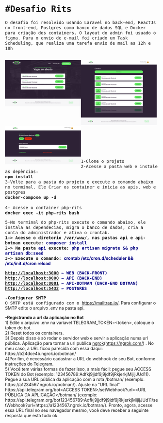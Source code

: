 <h1><samp>#Desafio Rits</samp></h1>

<p><samp>O desafio foi resolvido usando Laravel no back-end,&nbsp;ReactJs no front-end,&nbsp;Postgres como banco de dados SQL e Docker para cria&ccedil;&atilde;o dos containers. O&nbsp;layout do admin foi usuado o figma. Para o envio de e-mail foi criado um&nbsp;Task Scheduling, que realiza uma tarefa envio de mail as 12h e 18h</samp></p>

<p><br />
<samp><img alt="" height="152" src="https://github.com/wilgnerpm/rits-carreiras/blob/master/Imagens%20demo/Home.png?raw=true" style="float:left" width="250" /><img alt="" height="214" src="https://github.com/wilgnerpm/rits-carreiras/blob/master/Imagens%20demo/Admin%20%20-%20Vagas.png?raw=true" width="250" /><img alt="" height="126" src="https://github.com/wilgnerpm/rits-carreiras/blob/master/Imagens%20demo/Admin%20-%20Vaga%20-%20Candidatos.png?raw=true" style="float:left" width="250" /></samp></p>

<p>&nbsp;</p>

<p>&nbsp;</p>

<p>&nbsp;</p>

<p><samp>1-Clone o projeto</samp><br />
<samp>2-Acesse a pasta web e instale as dep&ecirc;ncias:<br />
<strong>npm install&nbsp;</strong><br />
3-Volte para a pasta do projeto e execute o comando abaixo no terminal. Ele Criar os container e inicia as apis, web e postgres<br />
<strong>docker-compose up -d</strong><br />
<br />
4- Acesse o container&nbsp;php-rits<br />
<strong>docker exec -it php-rits bash</strong></samp></p>

<p><samp>5-No terminal do&nbsp;php-rits execute o comando abaixo, ele instala as dependecias, migra o banco de dados, cria a conta do administrador e ativa o crontab.<br />
<strong>1-&gt; Acesse o diretorio /var/www/, nas pastas api e api-botman execute: <span style="color:#000080">composer install&nbsp;</span><br />
2-&gt;&nbsp;Na pasta <span style="color:#000080">api</span> execute: <span style="color:#000080">php artisan migrate &amp;&amp; php artisan db:seed&nbsp;</span><br />
3-&gt; Execute o comando:&nbsp;</strong></samp><span style="color:#000080"><strong>crontab /etc/cron.d/scheduler &amp;&amp; /etc/init.d/cron reload</strong></span></p>

<p><samp><strong><span style="color:#000080"><a href="http://localhost:3000/">http://localhost:3000</a> &larr; WEB (BACK-FRONT)</span><br />
<span style="color:#000080"><a href="http://localhost:8000">http://localhost:8000</a> &larr; API (BACK-END)</span><br />
<span style="color:#000080"><a href="http://localhost:8001">http://localhost:8001</a> &larr; API-BOTMAN (BACK-END BOTMAN)</span><br />
<span style="color:#000080"><a href="http://localhost:5432">http://localhost:5432</a> &larr; POSTGRES</span></strong></samp></p>

<p><samp><strong>-Configurar SMTP</strong><br />
O SMTP est&aacute;&nbsp;configurado com o&nbsp;</samp><a href="https://mailtrap.io/">https://mailtrap.io/</a>. Para configurar o SMTP edite o arquivo .env na pasta api.</p>

<p><strong>-Registrando a url da aplica&ccedil;&atilde;o no Bot&nbsp;</strong><br />
1) Edite o arquivo .env na variavel&nbsp;TELEGRAM_TOKEN=&lt;token&gt;, coloque o token do bot.<br />
2) Reset todos os containers.&nbsp;<br />
3) Depois disso &eacute; s&oacute; rodar o servidor web e servir a aplica&ccedil;&atilde;o numa url p&uacute;blica. Aplica&ccedil;&atilde;o para tornar a url publica&nbsp;<a href="https://ngrok.com/">ngrok(https://ngrok.com/</a>)&nbsp;. No meu caso, a URL ficou parecida com essa daqui: https://b24dce4b.ngrok.io/botman/<br />
4)Por fim, &eacute; necess&aacute;rio cadastrar a URL do webhook de seu Bot, conforme<a href="https://core.telegram.org/bots/api#setwebhook"> instru&ccedil;&otilde;es do Telegram</a>.<br />
5)&nbsp;Voc&ecirc; tem v&aacute;rias formas de fazer isso, a mais f&aacute;cil:&nbsp;pegue seu ACCESS TOKEN do Bot (exemplo: 123456789:Adfkj9jjdf9j9jdf9jRkjerkjMijijJUd11). Pegue a sua URL p&uacute;blica da aplica&ccedil;&atilde;o com a rota /botman/ (exemplo: https://a1234567.ngrok.io/botman/). Ajuste na &quot;URL final&quot; https://api.telegram.org/bot&lt;ACCESS TOKEN&gt;/setWebhook?url=&lt;URL P&Uacute;BLICA DA APLICA&Ccedil;&Atilde;O&gt;/botman/ (exemplo: https://api.telegram.org/bot123456789:Adfkj9jjdf9j9jdf9jRkjerkjMijijJUd11/setWebhook?url=https://a1234567.ngrok.io/botman/).&nbsp;Pronto, agora, acesse essa URL final no seu navegador mesmo, voc&ecirc; deve receber a seguinte resposta que est&aacute; tudo ok.<br />
&nbsp;</p>

<p>&nbsp;</p>
